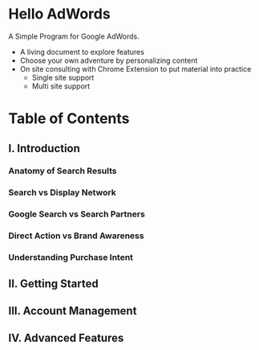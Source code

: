 # Hello AdWords
A Simple Program for Google AdWords.

* A living document to explore features
* Choose your own adventure by personalizing content
* On site consulting with Chrome Extension to put material into practice
    * Single site support
    * Multi site support

# Table of Contents
## I. Introduction
### Anatomy of Search Results
### Search vs Display Network
### Google Search vs Search Partners
### Direct Action vs Brand Awareness
### Understanding Purchase Intent

## II. Getting Started

## III. Account Management

## IV. Advanced Features
